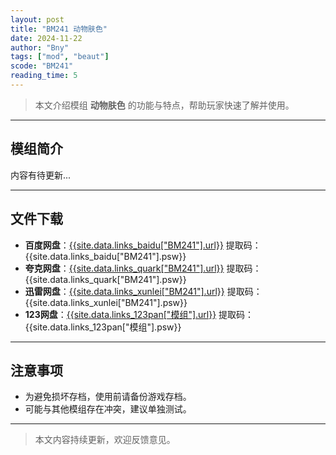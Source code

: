 ```yaml
---
layout: post
title: "BM241 动物肤色"
date: 2024-11-22
author: "Bny"
tags: ["mod", "beaut"]
scode: "BM241"
reading_time: 5
---
```


> 本文介绍模组 **动物肤色** 的功能与特点，帮助玩家快速了解并使用。

---

## 模组简介

内容有待更新...

---

## 文件下载
- **百度网盘**：[{{site.data.links_baidu["BM241"].url}}]({{site.data.links_baidu["BM241"].url}}) 提取码：{{site.data.links_baidu["BM241"].psw}}
- **夸克网盘**：[{{site.data.links_quark["BM241"].url}}]({{site.data.links_quark["BM241"].url}}) 提取码：{{site.data.links_quark["BM241"].psw}}
- **迅雷网盘**：[{{site.data.links_xunlei["BM241"].url}}]({{site.data.links_xunlei["BM241"].url}}) 提取码：{{site.data.links_xunlei["BM241"].psw}}
- **123网盘**：[{{site.data.links_123pan["模组"].url}}]({{site.data.links_123pan["模组"].url}}) 提取码：{{site.data.links_123pan["模组"].psw}}

---

## 注意事项
- 为避免损坏存档，使用前请备份游戏存档。
- 可能与其他模组存在冲突，建议单独测试。

---

> 本文内容持续更新，欢迎反馈意见。
